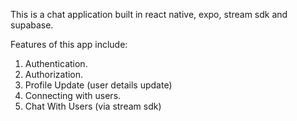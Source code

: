 This is a chat application built in react native, expo, stream sdk and supabase.

Features of this app include:
1) Authentication.
2) Authorization.
3) Profile Update (user details update)
4) Connecting with users.
5) Chat With Users (via stream sdk)
